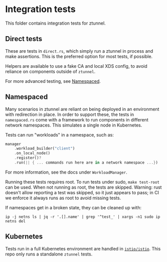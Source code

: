 # Integration tests

This folder contains integration tests for ztunnel.

## Direct tests

These are tests in `direct.rs`, which simply run a ztunnel in process and make assertions.
This is the preferred option for most tests, if possible.

Helpers are available to use a fake CA and local XDS config, to avoid reliance on components outside of `ztunnel`.

For more advanced testing, see [Namespaced](#namespaced).

## Namespaced

Many scenarios in ztunnel are reliant on being deployed in an environment with redirection in place.
In order to support these, the tests in `namespaced.rs` come with a framework to run components in different network namespaces.
This simulates a single node in Kubernetes.

Tests can run "workloads" in a namespace, such as:

```rust
manager
    .workload_builder("client")
    .on_local_node()
    .register()?
    .run(|| { ... commands run here are in a network namespace ...})
```

For more information, see the docs under `WorkloadManager`.

Running these tests requires root. To run tests under sudo, `make test-root` can be used.
When not running as root, the tests are skipped. 
Warning: rust doesn't allow reporting a test was skipped, so it just appears to pass; in CI we enforce it always runs as root to avoid missing tests.

If namespaces get in a broken state, they can be cleaned up with:

```shell
ip -j netns ls | jq -r '.[].name' | grep '^test_' | xargs -n1 sudo ip netns del
```

## Kubernetes

Tests run in a full Kubernetes environment are handled in [`istio/istio`](https://github.com/istio/istio).
This repo only runs a standalone `ztunnel` tests.